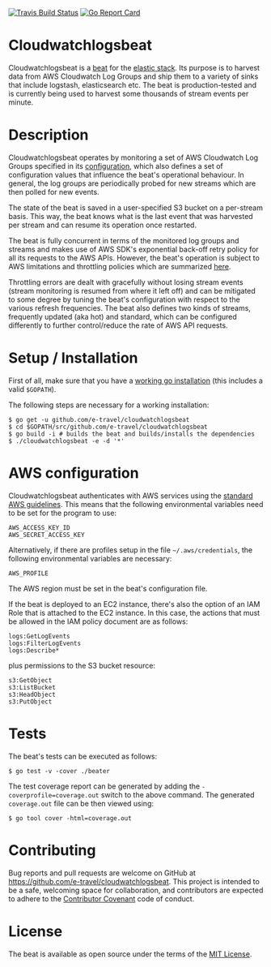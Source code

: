 [![Travis Build Status](https://travis-ci.org/e-travel/cloudwatchlogsbeat.svg?branch=master)](https://travis-ci.org/e-travel/cloudwatchlogsbeat)
[![Go Report
Card](https://goreportcard.com/badge/github.com/e-travel/cloudwatchlogsbeat)](https://goreportcard.com/report/github.com/e-travel/cloudwatchlogsbeat)

# Cloudwatchlogsbeat

Cloudwatchlogsbeat is a [beat](https://www.elastic.co/products/beats)
for the [elastic stack](https://www.elastic.co/products). Its purpose
is to harvest data from AWS Cloudwatch Log Groups and ship them to a
variety of sinks that include logstash, elasticsearch etc. The beat is
production-tested and is currently being used to harvest some
thousands of stream events per minute.

# Description

Cloudwatchlogsbeat operates by monitoring a set of AWS Cloudwatch Log
Groups specified in its [configuration](cloudwatchlogsbeat.full.yml),
which also defines a set of configuration values that influence the
beat's operational behaviour. In general, the log groups are
periodically probed for new streams which are then polled for new
events.

The state of the beat is saved in a user-specified S3 bucket on a
per-stream basis. This way, the beat knows what is the last event that
was harvested per stream and can resume its operation once restarted.

The beat is fully concurrent in terms of the monitored log groups and
streams and makes use of AWS SDK's exponential back-off retry policy
for all its requests to the AWS APIs. However, the beat's operation is
subject to AWS limitations and throttling policies which are
summarized
[here](http://docs.aws.amazon.com/AmazonCloudWatch/latest/logs/cloudwatch_limits_cwl.html).

Throttling errors are dealt with gracefully without losing stream
events (stream monitoring is resumed from where it left off) and can
be mitigated to some degree by tuning the beat's configuration with
respect to the various refresh frequencies. The beat also defines two
kinds of streams, frequently updated (aka hot) and standard, which can
be configured differently to further control/reduce the rate of AWS
API requests.

# Setup / Installation

First of all, make sure that you have
a [working go installation](https://golang.org/doc/install) (this
includes a valid `$GOPATH`).

The following steps are necessary for a working installation:

    $ go get -u github.com/e-travel/cloudwatchlogsbeat
    $ cd $GOPATH/src/github.com/e-travel/cloudwatchlogsbeat
    $ go build -i # builds the beat and builds/installs the dependencies
    $ ./cloudwatchlogsbeat -e -d '*'

# AWS configuration

Cloudwatchlogsbeat authenticates with AWS services using
the
[standard AWS guidelines](https://aws.amazon.com/blogs/security/a-new-and-standardized-way-to-manage-credentials-in-the-aws-sdks/). This
means that the following environmental variables need to be set for
the program to use:

    AWS_ACCESS_KEY_ID
    AWS_SECRET_ACCESS_KEY

Alternatively, if there are profiles setup in the file
`~/.aws/credentials`, the following environmental variables are
necessary:

    AWS_PROFILE

The AWS region must be set in the beat's configuration file.

If the beat is deployed to an EC2 instance, there's also the option of
an IAM Role that is attached to the EC2 instance. In this case, the
actions that must be allowed in the IAM policy document are as
follows:

```
logs:GetLogEvents
logs:FilterLogEvents
logs:Describe*
```

plus permissions to the S3 bucket resource:
```
s3:GetObject
s3:ListBucket
s3:HeadObject
s3:PutObject
```

# Tests

The beat's tests can be executed as follows:

    $ go test -v -cover ./beater

The test coverage report can be generated by adding the
`-coverprofile=coverage.out` switch to the above command. The
generated `coverage.out` file can be then viewed using:

    $ go tool cover -html=coverage.out

# Contributing

Bug reports and pull requests are welcome on GitHub at
https://github.com/e-travel/cloudwatchlogsbeat. This project is
intended to be a safe, welcoming space for collaboration, and
contributors are expected to adhere to
the [Contributor Covenant](http://contributor-covenant.org) code of
conduct.


# License

The beat is available as open source under the terms of
the [MIT License](http://opensource.org/licenses/MIT).
